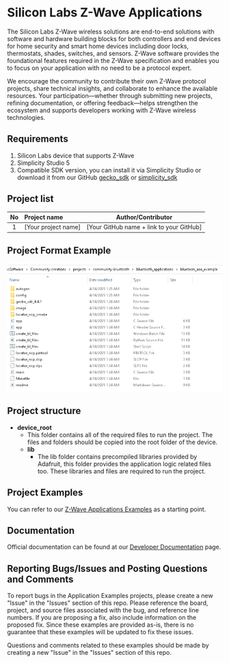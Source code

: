 # Silicon Labs Z-Wave Applications #

The Silicon Labs Z-Wave wireless solutions are end-to-end solutions with software and hardware building blocks for both controllers and end devices for home security and smart home devices including door locks, thermostats, shades, switches, and sensors. Z-Wave software provides the foundational features required in the Z-Wave specification and enables you to focus on your application with no need to be a protocol expert.

We encourage the community to contribute their own Z-Wave protocol projects, share technical insights, and collaborate to enhance the available resources. Your participation—whether through submitting new projects, refining documentation, or offering feedback—helps strengthen the ecosystem and supports developers working with Z-Wave wireless technologies.

## Requirements ##

1. Silicon Labs device that supports Z-Wave
2. Simplicity Studio 5
3. Compatible SDK version, you can install it via Simplicity Studio or download it from our GitHub [gecko_sdk](https://github.com/SiliconLabs/gecko_sdk) or [simplicity_sdk](https://github.com/SiliconLabs/simplicity_sdk)

## Project list ##

| No | Project name | Author/Contributor |
|:--:|:-------------|:---------------:|
| 1  |[Your project name] | [Your GitHub name + link to your GitHub] |

## Project Format Example ##

![Project Format](../../../resources/project_format.png)

## Project structure ##

* **device_root**
  * This folder contains all of the required files to run the project. The files and folders should be copied into the root folder of the device.
  * **lib**
    * The lib folder contains precompiled libraries provided by Adafruit, this folder provides the application logic related files too. These libraries and files are required to run the project.

## Project Examples ##

You can refer to our [Z-Wave Applications Examples](https://github.com/SiliconLabs/z_wave_applications) as a starting point.

## Documentation ##

Official documentation can be found at our [Developer Documentation](https://www.silabs.com/products/wireless/mesh-networking/z-wave/specification) page.

## Reporting Bugs/Issues and Posting Questions and Comments ##

To report bugs in the Application Examples projects, please create a new "Issue" in the "Issues" section of this repo. Please reference the board, project, and source files associated with the bug, and reference line numbers. If you are proposing a fix, also include information on the proposed fix. Since these examples are provided as-is, there is no guarantee that these examples will be updated to fix these issues.

Questions and comments related to these examples should be made by creating a new "Issue" in the "Issues" section of this repo.
